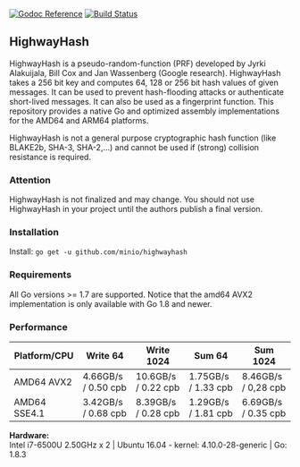 [![Godoc Reference](https://godoc.org/github.com/minio/highwayhash?status.svg)](https://godoc.org/github.com/minio/highwayhash)
[![Build Status](https://travis-ci.org/minio/highwayhash.svg?branch=master)](https://travis-ci.org/minio/highwayhash)

## HighwayHash

HighwayHash is a pseudo-random-function (PRF) developed by Jyrki Alakuijala, Bill Cox and Jan Wassenberg (Google research).
HighwayHash takes a 256 bit key and computes 64, 128 or 256 bit hash values of given messages. It can be used to prevent hash-flooding
attacks or authenticate short-lived messages. It can also be used as a fingerprint function.
This repository provides a native Go and optimized assembly implementations for the AMD64 and ARM64 platforms.  

HighwayHash is not a general purpose cryptographic hash function (like BLAKE2b, SHA-3, SHA-2,...) and cannot be used if (strong) collision
resistance is required. 

### Attention
HighwayHash is not finalized and may change. You should not use HighwayHash in your project until the authors publish a final version.

### Installation

Install: `go get -u github.com/minio/highwayhash`

### Requirements

All Go versions >= 1.7 are supported.
Notice that the amd64 AVX2 implementation is only available with Go 1.8 and newer.

### Performance

Platform/CPU      | Write 64            | Write 1024           | Sum 64              | Sum 1024
----------------- | ------------------- | -------------------- | ------------------- | ------------------- 
AMD64 AVX2        | 4.66GB/s / 0.50 cpb | 10.6GB/s / 0.22 cpb  | 1.75GB/s / 1.33 cpb | 8.46GB/s / 0,28 cpb
AMD64 SSE4.1      | 3.42GB/s / 0.68 cpb | 8.39GB/s / 0.28 cpb  | 1.29GB/s / 1.81 cpb | 6.69GB/s / 0.35 cpb


**Hardware:**  
Intel i7-6500U 2.50GHz x 2 | Ubuntu 16.04 - kernel: 4.10.0-28-generic | Go: 1.8.3  
